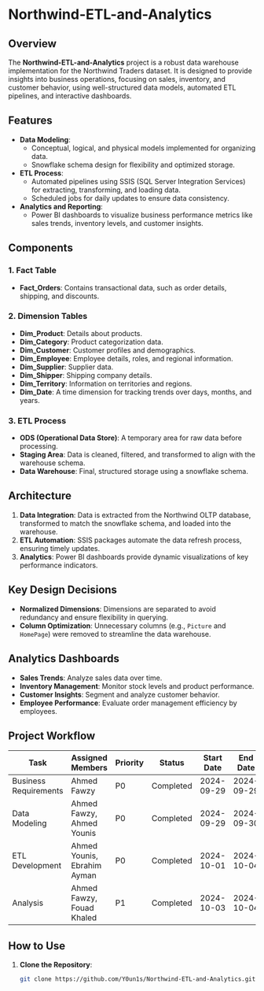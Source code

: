 # Northwind-ETL-and-Analytics

## Overview
The **Northwind-ETL-and-Analytics** project is a robust data warehouse implementation for the Northwind Traders dataset. It is designed to provide insights into business operations, focusing on sales, inventory, and customer behavior, using well-structured data models, automated ETL pipelines, and interactive dashboards.

## Features
- **Data Modeling**:
  - Conceptual, logical, and physical models implemented for organizing data.
  - Snowflake schema design for flexibility and optimized storage.
- **ETL Process**:
  - Automated pipelines using SSIS (SQL Server Integration Services) for extracting, transforming, and loading data.
  - Scheduled jobs for daily updates to ensure data consistency.
- **Analytics and Reporting**:
  - Power BI dashboards to visualize business performance metrics like sales trends, inventory levels, and customer insights.

## Components
### 1. **Fact Table**
- **Fact_Orders**: Contains transactional data, such as order details, shipping, and discounts.

### 2. **Dimension Tables**
- **Dim_Product**: Details about products.
- **Dim_Category**: Product categorization data.
- **Dim_Customer**: Customer profiles and demographics.
- **Dim_Employee**: Employee details, roles, and regional information.
- **Dim_Supplier**: Supplier data.
- **Dim_Shipper**: Shipping company details.
- **Dim_Territory**: Information on territories and regions.
- **Dim_Date**: A time dimension for tracking trends over days, months, and years.

### 3. **ETL Process**
- **ODS (Operational Data Store)**: A temporary area for raw data before processing.
- **Staging Area**: Data is cleaned, filtered, and transformed to align with the warehouse schema.
- **Data Warehouse**: Final, structured storage using a snowflake schema.

## Architecture
1. **Data Integration**: Data is extracted from the Northwind OLTP database, transformed to match the snowflake schema, and loaded into the warehouse.
2. **ETL Automation**: SSIS packages automate the data refresh process, ensuring timely updates.
3. **Analytics**: Power BI dashboards provide dynamic visualizations of key performance indicators.

## Key Design Decisions
- **Normalized Dimensions**: Dimensions are separated to avoid redundancy and ensure flexibility in querying.
- **Column Optimization**: Unnecessary columns (e.g., `Picture` and `HomePage`) were removed to streamline the data warehouse.

## Analytics Dashboards
- **Sales Trends**: Analyze sales data over time.
- **Inventory Management**: Monitor stock levels and product performance.
- **Customer Insights**: Segment and analyze customer behavior.
- **Employee Performance**: Evaluate order management efficiency by employees.

## Project Workflow
| **Task**              | **Assigned Members**            | **Priority** | **Status**    | **Start Date** | **End Date**   |
|-----------------------|----------------------------------|--------------|---------------|----------------|----------------|
| Business Requirements | Ahmed Fawzy                    | P0           | Completed     | 2024-09-29     | 2024-09-29     |
| Data Modeling         | Ahmed Fawzy, Ahmed Younis      | P0           | Completed     | 2024-09-29     | 2024-09-30     |
| ETL Development       | Ahmed Younis, Ebrahim Ayman    | P0           | Completed     | 2024-10-01     | 2024-10-04     |
| Analysis              | Ahmed Fawzy, Fouad Khaled      | P1           | Completed     | 2024-10-03     | 2024-10-04     |

## How to Use
1. **Clone the Repository**:
   ```bash
   git clone https://github.com/Y0un1s/Northwind-ETL-and-Analytics.git

